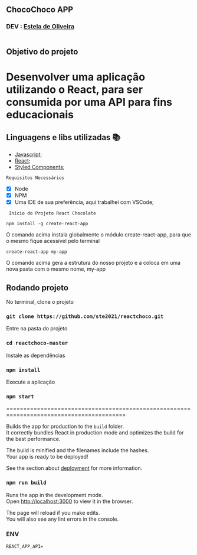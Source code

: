 ## ChocoChoco APP

### DEV : [Estela de Oliveira](https://github.com/ste2021)

|   	|   	|   	|   	|   	|
|---	|---	|---	|---	|---	|


## Objetivo do projeto

# Desenvolver uma aplicação utilizando o React, para ser consumida por uma API para fins educacionais

## Linguagens e libs utilizadas :books:

- [Javascript](https://developer.mozilla.org/pt-BR/docs/Web/JavaScript/);
- [React](https://pt-br.reactjs.org/);
- [Styled Components](https://www.maujor.com/tutorial/biblioteca-react-styled-components.php);

```Requisitos Necessários```
- [x] Node
- [x] NPM
- [x] Uma IDE de sua preferência, aqui trabalhei com VSCode;

` Início do Projeto React Chocolate`

````````npm install -g create-react-app````````

O comando acima instala globalmente o módulo create-react-app, para que o mesmo fique acessível pelo terminal

`````create-react-app my-app`````
      
  O comando acima gera a estrutura do nosso projeto e a coloca em uma nova pasta com o mesmo nome, my-app

## Rodando projeto

No terminal, clone o projeto 

### `git clone https://github.com/ste2021/reactchoco.git`

Entre na pasta do projeto

### `cd reactchoco-master`

Instale as dependências

### `npm install`

Execute a aplicação

### `npm start`
=========================================================================================

Builds the app for production to the `build` folder.<br />
It correctly bundles React in production mode and optimizes the build for the best performance.

The build is minified and the filenames include the hashes.<br />
Your app is ready to be deployed!

See the section about [deployment](https://facebook.github.io/create-react-app/docs/deployment) for more information.
### `npm run build`

Runs the app in the development mode.<br />
Open [http://localhost:3000](http://localhost:3000) to view it in the browser.

The page will reload if you make edits.<br />
You will also see any lint errors in the console.

### ENV

```
REACT_APP_API=
```
